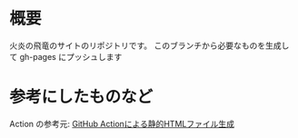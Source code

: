 ﻿# 概要
火炎の飛竜のサイトのリポジトリです。
このブランチから必要なものを生成して gh-pages にプッシュします

# 参考にしたものなど
Action の参考元: [GitHub Actionによる静的HTMLファイル生成](https://zenn.dev/mitsuyoshi/articles/4c81584ab44c40)